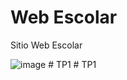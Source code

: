 # Web Escolar

Sitio Web Escolar

![image](https://user-images.githubusercontent.com/43613125/160874783-15737490-029c-4ab7-8d93-e40dfbd22b0a.png)
#   T P 1  
 #   T P 1  
 